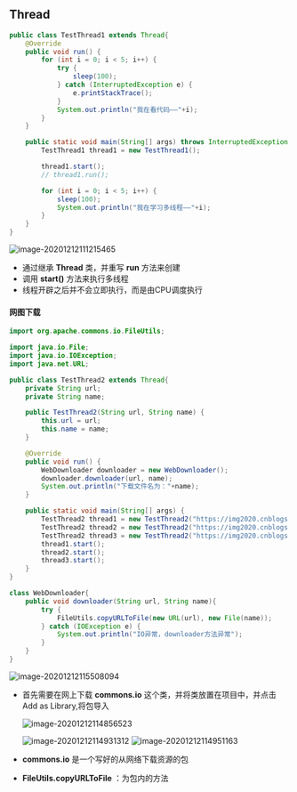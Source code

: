 ## Thread

```java
public class TestThread1 extends Thread{
    @Override
    public void run() {
        for (int i = 0; i < 5; i++) {
            try {
                sleep(100);
            } catch (InterruptedException e) {
                e.printStackTrace();
            }
            System.out.println("我在看代码——"+i);
        }
    }

    public static void main(String[] args) throws InterruptedException {
        TestThread1 thread1 = new TestThread1();

        thread1.start();
        // thread1.run();

        for (int i = 0; i < 5; i++) {
            sleep(100);
            System.out.println("我在学习多线程——"+i);
        }
    }
}
```

![image-20201212111215465](https://img2020.cnblogs.com/blog/2213660/202012/2213660-20201212111216478-609764954.png)

- 通过继承 **Thread** 类，并重写 **run** 方法来创建
- 调用 **start()** 方法来执行多线程
- 线程开辟之后并不会立即执行，而是由CPU调度执行



#### 网图下载

```java
import org.apache.commons.io.FileUtils;

import java.io.File;
import java.io.IOException;
import java.net.URL;

public class TestThread2 extends Thread{
    private String url;
    private String name;

    public TestThread2(String url, String name) {
        this.url = url;
        this.name = name;
    }

    @Override
    public void run() {
        WebDownloader downloader = new WebDownloader();
        downloader.downloader(url, name);
        System.out.println("下载文件名为："+name);
    }

    public static void main(String[] args) {
        TestThread2 thread1 = new TestThread2("https://img2020.cnblogs.com/blog/2213660/202012/2213660-20201212111216478-609764954.png", "多线程/image/1.png");
        TestThread2 thread2 = new TestThread2("https://img2020.cnblogs.com/blog/2213660/202011/2213660-20201129222930724-678630901.png", "多线程/image/2.png");
        TestThread2 thread3 = new TestThread2("https://img2020.cnblogs.com/blog/2213660/202011/2213660-20201129221933721-552034182.png", "多线程/image/3.png");
        thread1.start();
        thread2.start();
        thread3.start();
    }
}

class WebDownloader{
    public void downloader(String url, String name){
        try {
            FileUtils.copyURLToFile(new URL(url), new File(name));
        } catch (IOException e) {
            System.out.println("IO异常，downloader方法异常");
        }
    }
}
```

![image-20201212115508094](https://img2020.cnblogs.com/blog/2213660/202012/2213660-20201212115509039-267202544.png)

- 首先需要在网上下载 **commons.io** 这个类，并将类放置在项目中，并点击 Add as Library,将包导入

    ![image-20201212114856523](https://img2020.cnblogs.com/blog/2213660/202012/2213660-20201212114857488-1486777504.png)

    ![image-20201212114931312](https://img2020.cnblogs.com/blog/2213660/202012/2213660-20201212114932245-1597870041.png) ![image-20201212114951163](https://img2020.cnblogs.com/blog/2213660/202012/2213660-20201212114952106-1655117071.png)
    
- **commons.io** 是一个写好的从网络下载资源的包

- **FileUtils.copyURLToFile** ：为包内的方法

